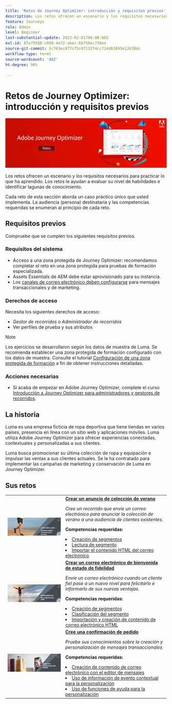 ```yaml
---
title: 'Retos de Journey Optimizer: introducción y requisitos previos'
description: Los retos ofrecen un escenario y los requisitos necesarios para practicar lo que ha aprendido. Cada reto de esta sección aborda un caso de uso único que usted implementa.
feature: Journeys
role: Admin
level: Beginner
last-substantial-update: 2023-02-01T00:00:00Z
exl-id: 87a79560-c098-4e72-abec-6b750ec730ee
source-git-commit: 5c763ec877c75c07132f4cc714d63695e12638dc
workflow-type: tm+mt
source-wordcount: '482'
ht-degree: 96%

---
```


# Retos de Journey Optimizer: introducción y requisitos previos

![Titular de retos de AJO](./assets/ajo-banner-challenges.png)

Los retos ofrecen un escenario y los requisitos necesarios para practicar lo que ha aprendido. Los retos le ayudan a evaluar su nivel de habilidades e identificar lagunas de conocimiento.

Cada reto de esta sección aborda un caso práctico único que usted implementa. La audiencia (persona) destinataria y las competencias requeridas se enumeran al principio de cada reto.

## Requisitos previos

Compruebe que se cumplen los siguientes requisitos previos.

### Requisitos del sistema

* Acceso a una zona protegida de Journey Optimizer: recomendamos completar el reto en una zona protegida para pruebas de formación especializada.
* Assets Essentials de AEM debe estar aprovisionado para su instancia.
* Los [canales de correo electrónico deben configurarse](https://experienceleague.adobe.com/docs/journey-optimizer/using/configuration/channel-surfaces.html?lang=es) para mensajes transaccionales y de marketing.

### Derechos de acceso

Necesita los siguientes derechos de acceso:

* *Gestor de recorridos* o *Administrador de recorridos*
* Ver perfiles de prueba y sus atributos

>[!NOTE]
> Los ejercicios se desarrollaron según los datos de muestra de Luma. Se recomienda establecer una zona protegida de formación configurado con los datos de muestra. Consulte el tutorial [Configuración de una zona protegida de formación](/help/tutorial-configure-a-training-sandbox/introduction-and-prerequisites.md) a fin de obtener instrucciones detalladas.

### Acciones necesarias

* Si acaba de empezar en Adobe Journey Optimizer, complete el curso [Introducción a Journey Optimizer para administradores y gestores de recorridos](https://experienceleague.adobe.com/docs/courses/using/journeyoptimizer-u-1-2022-1-1-0.html?lang=es).

## La historia

Luma es una empresa ficticia de ropa deportiva que tiene tiendas en varios países, presencia en línea con un sitio web y aplicaciones móviles. Luma utiliza Adobe Journey Optimizer para ofrecer experiencias conectadas, contextuales y personalizadas a sus clientes.

Luma busca promocionar su última colección de ropa y equipación e impulsar las ventas a sus clientes actuales. Se le ha contratado para implementar las campañas de marketing y conservación de Luma en Journey Optimizer.

## Sus retos

<table>
<tr>
<td>
 <div>
      <a href="summer-collection-announcement-challenge.md">
        <img alt="Imagen del anuncio de la colección de verano" src="./assets/email-assets/luma-transactional-onboarding-3.png"/>
      </a>
      </div>
  </td>
  <td>
   <strong><a href="summer-collection-announcement-challenge.md">Crear un anuncio de colección de verano </strong>
    </a>
      <p>
      <em>Cree un recorrido que envíe un correo electrónico para anunciar la colección de verano a una audiencia de clientes existentes. </em>
      <p>
      <b>Competencias requeridas:</b>
      <li><a href="https://experienceleague.adobe.com/docs/journey-optimizer-learn/tutorials/profiles-segments-subscriptions/create-segments.html?lang=es"> Creación de segmentos</li>
      <li><a href="https://experienceleague.adobe.com/docs/journey-optimizer-learn/tutorials/create-journeys/use-case-read-segment.html?lang=es">Lectura de segmento</li>
       <li><a href="https://experienceleague.adobe.com/docs/journey-optimizer-learn/tutorials/email-channel/import-and-author-html-email-content.html?lang=es">Importar el contenido HTML del correo electrónico</li>
  </td>
  </tr>
   <tr>
    <td>
    <div>
    <a>
      <img alt="¡Le damos la bienvenida!" src="./assets/email-assets/luma-transactional-onboarding-1.png"/>
    </a>
    </div>
    <td>
    <div >
      <a>
    <strong><a href="loyalty-status-welcome-email-challenge.md">Crear un correo electrónico de bienvenida de estado de fidelidad </strong>
    </a>
    </div>
    <p>
    <em>Envíe un correo electrónico cuando un cliente fiel pase a un nuevo nivel para felicitarlo e informarlo de sus nuevas ventajas.</em>
    <p>
    <b>Competencias requeridas:</b>
      <li><a href="https://experienceleague.adobe.com/docs/journey-optimizer-learn/tutorials/profiles-segments-subscriptions/create-segments.html?lang=es"> Creación de segmentos</li>
      <li><a href="https://experienceleague.adobe.com/docs/journey-optimizer-learn/tutorials/create-journeys/use-case-read-segment-qualification.html?lang=es">Clasificación del segmento</li>
      <li><a href="https://experienceleague.adobe.com/docs/journey-optimizer-learn/tutorials/email-channel/import-and-author-html-email-content.html?lang=es">Importación y creación de contenido de correo electrónico HTML</li>
  </td>
  </tr>
  <tr>
  <td>
  <div>
    <a href="order-confirmation-challenge.md">
      <img alt="Correo electrónico de Luma" src="./assets/email-assets/luma-transactional-order-confirmation.png"/>
    </a>
  </td>
  <td>
      <a href="order-confirmation-challenge.md">
    <strong><a href="order-confirmation-challenge.md">Cree una confirmación de pedido</strong>
    </a>
    <div>
    <p>
    <em>Pruebe sus conocimientos sobre la creación y personalización de mensajes transaccionales
    </em>
    <p>
    <b>Competencias requeridas:</b>
      <li><a href="https://experienceleague.adobe.com/docs/journey-optimizer-learn/tutorials/email-channel/create-content-with-the-email-designer.html?lang=es"> Creación de contenido de correo electrónico con el editor de mensajes</li>
      <li><a href="https://experienceleague.adobe.com/docs/journey-optimizer-learn/tutorials/personalize-content/use-contextual-event-information-for-personalization.html?lang=es">Uso de información de evento contextual para la personalización</li>
      <li><a href="https://experienceleague.adobe.com/docs/journey-optimizer-learn/tutorials/personalize-content/use-helper-functions-for-personalization.html?lang=es">Uso de funciones de ayuda para la personalización</li>
  </td>
</table>
